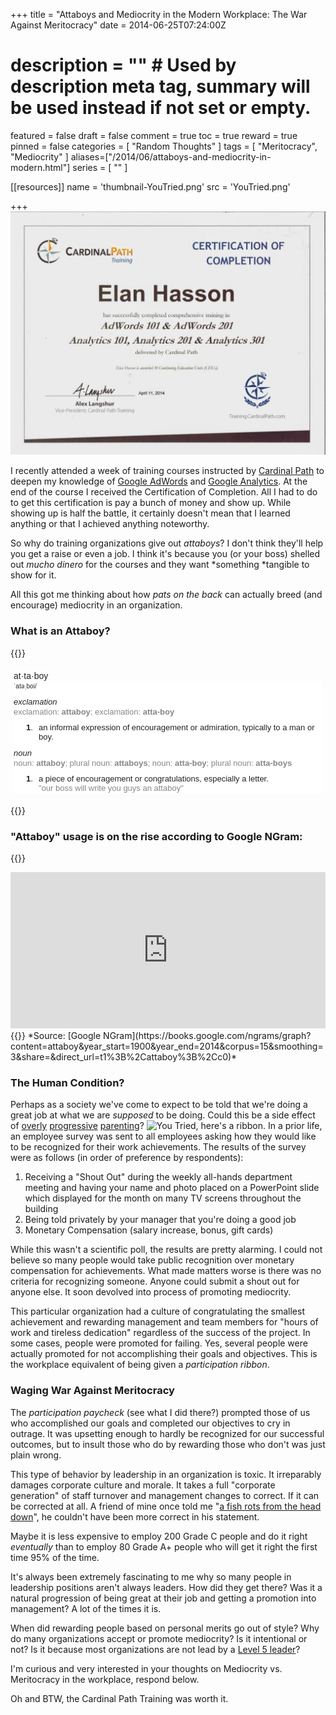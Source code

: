 +++
title = "Attaboys and Mediocrity in the Modern Workplace: The War Against Meritocracy"
date = 2014-06-25T07:24:00Z
# description = "" # Used by description meta tag, summary will be used instead if not set or empty.
featured = false
draft = false
comment = true
toc = true
reward = true
pinned = false
categories = [
  "Random Thoughts"
]
tags = [
  "Meritocracy",
  "Mediocrity"
]
aliases=["/2014/06/attaboys-and-mediocrity-in-modern.html"]
series = [
  ""
]

[[resources]]
name = 'thumbnail-YouTried.png'
src = 'YouTried.png'

+++
![My Cardinal Path Training Certification of Completion AdWords 101-201 - Analytics 101-301](Certificate.jpg?width=340&height=247px#floatright "My Cardinal Path Training Certification of Completion AdWords 101-201 - Analytics 101-301")

I recently attended a week of training courses instructed by [Cardinal Path](http://cardinalpath.com/) to deepen my knowledge of [Google AdWords](http://adwords.google.com/) and [Google Analytics](https://www.google.com/analytics/). At the end of the course I received the Certification of Completion. All I had to do to get this certification is pay a bunch of money and show up. While showing up is half the battle, it certainly doesn't mean that I learned anything or that I achieved anything noteworthy.

So why do training organizations give out *attaboys*? I don't think they'll help you get a raise or even a job. I think it's because you (or your boss) shelled out *mucho dinero* for the courses and they want *something *tangible to show for it.

All this got me thinking about how *pats on the back* can actually breed (and encourage) mediocrity in an organization.

### What is an Attaboy?

{{<rawhtml>}}
<div style="border-style: none; border-width: 2px; padding: 5px;">
    <span style="background-color: white; color: #222222; font-family: 'arial', sans-serif; font-weight: lighter;">at·ta·boy</span><br />
    <div style="background-color: white; color: #222222; font-family: arial, sans-serif; line-height: 15.600000381469727px;">
        <span class="lr_dct_ph"><span style="font-size: x-small;">ˈatəˌboi/</span></span><br />
        <div style="font-size: small;">
            <div class="lr_dct_sf_h" style="padding-top: 10px;">
                <i>exclamation</i>
            </div>
            <div class="xpdxpnd vk_gy" data-mh="15" data-mhc="1" style="-webkit-transition: max-height 0.3s; color: rgb(135, 135, 135) !important; max-height: 15px; overflow: hidden; transition: max-height 0.3s;">
                exclamation:&nbsp;<b>attaboy</b>; exclamation:&nbsp;<b>atta-boy</b>
            </div>
            <ol class="lr_dct_sf_sens" style="border: 0px; margin: 0px; padding: 0px 0px 0px 20px;">
                <li style="border: 0px; line-height: 1.2; list-style: none; margin: 0px; padding: 0px;">
                    <div class="lr_dct_sf_sen vk_txt" style="font-weight: lighter !important; padding-top: 10px;">
                        <div style="float: left;"><strong>1</strong>.</div>
                        <div style="margin-left: 20px;">
                            <div data-dobid="dfn" style="display: inline;">
                                an informal expression of encouragement or admiration, typically to a man or boy.
                            </div>
                        </div>
                    </div>
                </li>
            </ol>
        </div>
        <div style="font-size: small;">
            <div class="lr_dct_sf_h" style="padding-top: 10px;">
                <i>noun</i>
            </div>
            <div class="xpdxpnd vk_gy" data-mh="15" data-mhc="1" style="-webkit-transition: max-height 0.3s; color: rgb(135, 135, 135) !important; max-height: 15px; overflow: hidden; transition: max-height 0.3s;">
                noun:&nbsp;<b>attaboy</b>; plural noun:&nbsp;<b>attaboys</b>; noun:&nbsp;<b>atta-boy</b>; plural noun:&nbsp;<b>atta-boys</b>
            </div>
            <ol class="lr_dct_sf_sens" style="border: 0px; margin: 0px; padding: 0px 0px 0px 20px;">
                <li style="border: 0px; line-height: 1.2; list-style: none; margin: 0px; padding: 0px;">
                    <div class="lr_dct_sf_sen vk_txt" style="font-weight: lighter !important; padding-top: 10px;">
                        <div style="float: left;"><strong>1</strong>.</div>
                        <div style="margin-left: 20px;">
                            <div data-dobid="dfn" style="display: inline;">
                                a piece of encouragement or congratulations, especially a letter.
                            </div>
                            <div class="vk_gy" style="color: rgb(135, 135, 135) !important;">
                                "our boss will write you guys an attaboy"
                            </div>
                        </div>
                    </div>
                </li>
            </ol>
        </div>
    </div>
</div>

{{</rawhtml>}}

### "Attaboy" usage is on the rise according to Google NGram:

{{<rawhtml>}}
<iframe frameborder="0" height="250" hspace="0" marginheight="0" marginwidth="0" name="ngram_chart" scrolling="no" src="https://books.google.com/ngrams/interactive_chart?content=attaboy&amp;year_start=1900&amp;year_end=2014&amp;corpus=15&amp;smoothing=3&amp;share=&amp;direct_url=t1%3B%2Cattaboy%3B%2Cc0" vspace="0" width="100%"></iframe> 
{{</rawhtml>}}
*Source: [Google NGram](https://books.google.com/ngrams/graph?content=attaboy&year_start=1900&year_end=2014&corpus=15&smoothing=3&share=&direct_url=t1%3B%2Cattaboy%3B%2Cc0)*

### The Human Condition?

Perhaps as a society we've come to expect to be told that we're doing a great job at what we are *supposed* to be doing. Could this be a side effect of [overly](http://web.archive.org/web/20160831152230/http://www.coachdeck.com:80/articles/is-it-all-right-to-win.asp) [progressive](http://web.archive.org/web/20110102145559/http://www.kxii.com/blogs/sports/17648684.html) [parenting](http://boards.straightdope.com/sdmb/showthread.php?t=582053)?
![You Tried, here's a ribbon.](thumbnail-YouTried.png?width=125&height=200#floatright "You Tried")
In a prior life, an employee survey was sent to all employees asking how they would like to be recognized for their work achievements. The results of the survey were as follows (in order of preference by respondents):

1.  Receiving a "Shout Out" during the weekly all-hands department meeting and having your name and photo placed on a PowerPoint slide which displayed for the month on many TV screens throughout the building
1.  Being told privately by your manager that you're doing a good job
1.  Monetary Compensation (salary increase, bonus, gift cards)

While this wasn't a scientific poll, the results are pretty alarming. I could not believe so many people would take public recognition over monetary compensation for achievements. What made matters worse is there was no criteria for recognizing someone. Anyone could submit a shout out for anyone else. It soon devolved into process of promoting mediocrity.

This particular organization had a culture of congratulating the smallest achievement and rewarding management and team members for "hours of work and tireless dedication" regardless of the success of the project. In some cases, people were promoted for failing. Yes, several people were actually promoted for not accomplishing their goals and objectives. This is the workplace equivalent of being given a *participation ribbon*.

### Waging War Against Meritocracy

The *participation paycheck* (see what I did there?) prompted those of us who accomplished our goals and completed our objectives to cry in outrage. It was upsetting enough to hardly be recognized for our successful outcomes, but to insult those who do by rewarding those who don't was just plain wrong.

This type of behavior by leadership in an organization is toxic. It irreparably damages corporate culture and morale. It takes a full "corporate generation" of staff turnover and management changes to correct. If it can be corrected at all. A friend of mine once told me "[a fish rots from the head down](http://www.phrases.org.uk/meanings/fish-rot-from-the-head-down.html)", he couldn't have been more correct in his statement.

Maybe it is less expensive to employ 200 Grade C people and do it right *eventually* than to employ 80 Grade A+ people who will get it right the first time 95% of the time.

It's always been extremely fascinating to me why so many people in leadership positions aren't always leaders. How did they get there? Was it a natural progression of being great at their job and getting a promotion into management? A lot of the times it is.

When did rewarding people based on personal merits go out of style? Why do many organizations accept or promote mediocrity? Is it intentional or not? Is it because most organizations are not lead by a [Level 5 leader](https://hbr.org/2005/07/level-5-leadership-the-triumph-of-humility-and-fierce-resolve)?

I'm curious and very interested in your thoughts on Mediocrity vs. Meritocracy in the workplace, respond below.

Oh and BTW, the Cardinal Path Training was worth it.